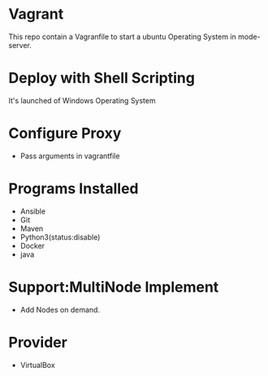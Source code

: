 # Vagrant
This repo contain a Vagranfile to start a ubuntu Operating System in mode-server.
# Deploy with Shell Scripting
It's launched of Windows Operating System
# Configure Proxy
- Pass arguments in vagrantfile
# Programs Installed
- Ansible
- Git
- Maven
- Python3(status:disable)
- Docker
- java
# Support:MultiNode Implement
- Add Nodes on demand.
# Provider
- VirtualBox
